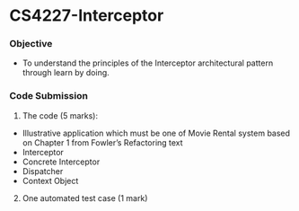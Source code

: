 # CS4227-Interceptor
### Objective
- To understand the principles of the Interceptor architectural pattern through learn by doing. 

### Code Submission
1.	The code (5 marks): 
  *	Illustrative application which must be one of Movie Rental system based on Chapter 1 from Fowler’s Refactoring text
  * Interceptor 
  * Concrete Interceptor 
  * Dispatcher
  * Context Object
2.	One automated test case (1 mark)
